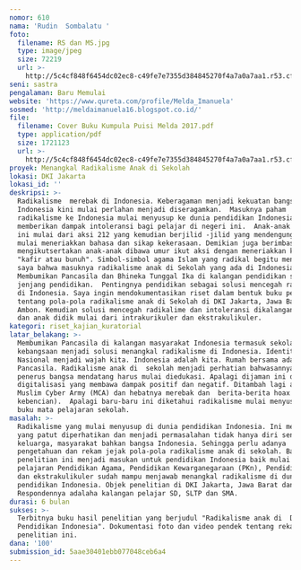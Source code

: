 ```yaml
---
nomor: 610
nama: 'Rudin  Sombalatu '
foto:
  filename: RS dan MS.jpg
  type: image/jpeg
  size: 72219
  url: >-
    http://5c4cf848f6454dc02ec8-c49fe7e7355d384845270f4a7a0a7aa1.r53.cf2.rackcdn.com/d1b75bc7-c1bf-422b-9378-c574a06a4322/RS%20dan%20MS.jpg
seni: sastra
pengalaman: Baru Memulai
website: 'https://www.qureta.com/profile/Melda_Imanuela'
sosmed: 'http://meldaimanuela16.blogspot.co.id/'
file:
  filename: Cover Buku Kumpula Puisi Melda 2017.pdf
  type: application/pdf
  size: 1721123
  url: >-
    http://5c4cf848f6454dc02ec8-c49fe7e7355d384845270f4a7a0a7aa1.r53.cf2.rackcdn.com/92061152-048b-4813-bc6f-64b4b34311a5/Cover%20Buku%20Kumpula%20Puisi%20Melda%202017.pdf
proyek: Menangkal Radikalisme Anak di Sekolah
lokasi: DKI Jakarta
lokasi_id: ''
deskripsi: >-
  Radikalisme  merebak di Indonesia. Keberagaman menjadi kekuatan bangsa
  Indonesia kini mulai perlahan menjadi diseragamkan.  Masuknya paham
  radikalisme ke Indonesia mulai menyusup ke dunia pendidikan Indonesia
  memberikan dampak intoleransi bagi pelajar di negeri ini.  Anak-anak negeri
  ini mulai dari aksi 212 yang kemudian berjilid -jilid yang mendengungkan dan
  mulai meneriakkan bahasa dan sikap kekerasaan. Demikian juga berimbas dan
  mengikutsertakan anak-anak dibawa umur ikut aksi dengan meneriakkan kata
  "kafir atau bunuh". Simbol-simbol agama Islam yang radikal begitu menyadarkan
  saya bahwa masuknya radikalisme anak di Sekolah yang ada di Indonesia. 
  Membumikan Pancasila dan Bhineka Tunggal Ika di kalangan pendidikan setiap
  jenjang pendidikan.  Pentingnya pendidikan sebagai solusi mencegah radikalisme
  di Indonesia. Saya ingin mendokumentasikan riset dalam bentuk buku penelitian
  tentang pola-pola radikalisme anak di Sekolah di DKI Jakarta, Jawa Barat, dan
  Ambon. Kemudian solusi mencegah radikalime dan intoleransi dikalangan pengajar
  dan anak didik mulai dari intrakurikuler dan ekstrakulikuler. 
kategori: riset_kajian_kuratorial
latar_belakang: >-
  Membumikan Pancasila di kalangan masyarakat Indonesia termasuk sekolah.  Paham
  kebangsaan menjadi solusi menangkal radikalisme di Indonesia. Identitas
  Nasional menjadi wajah kita. Indonesia adalah kita. Rumah bersama adalah
  Pancasila. Radikalisme anak di  sekolah menjadi perhatian bahwasannya generasi
  penerus bangsa mendatang harus mulai diedukasi. Apalagi dijaman ini di era
  digitalisasi yang membawa dampak positif dan negatif. Ditambah lagi adanya
  Muslim Cyber Army (MCA) dan hebatnya merebak dan  berita-berita hoax (ujaran
  kebencian).  Apalagi baru-baru ini diketahui radikalisme mulai menyusup di
  buku mata pelajaran sekolah. 
masalah: >-
  Radikalisme yang mulai menyusup di dunia pendidikan Indonesia. Ini menjadi hal
  yang patut diperhatikan dan menjadi permasalahan tidak hanya diri sendiri,
  keluarga, masyarakat bahkan bangsa Indonesia. Sehingga perlu adanya
  pengetahuan dan rekam jejak pola-pola radikalisme anak di sekolah. Bahan
  penelitian ini menjadi masukan untuk pendidikan Indonesia baik mulai dari mata
  pelajaran Pendidikan Agama, Pendidikan Kewarganegaraan (PKn), Pendidikan IPS,
  dan ekstrakulikuler sudah mampu menjawab menangkal radikalisme di dunia
  pendidikan Indonesia. Objek penelitian di DKI Jakarta, Jawa Barat dan Ambon.
  Respondennya adalaha kalangan pelajar SD, SLTP dan SMA. 
durasi: 6 bulan
sukses: >-
  Terbitnya buku hasil penelitian yang berjudul "Radikalisme anak di  Dunia
  Pendidikan Indonesia". Dokumentasi foto dan video pendek tentang rekam jejak
  penelitian ini. 
dana: '100'
submission_id: 5aae30401ebb077048ceb6a4
---
```

